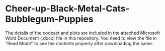 # Cheer-up-Black-Metal-Cats-Bubblegum-Puppies

The details of the codeset and plots are included in the attached Microsoft Word Document (.docx) file in this repository. 
You need to view the file in "Read Mode" to see the contents properly after downloading the same.
